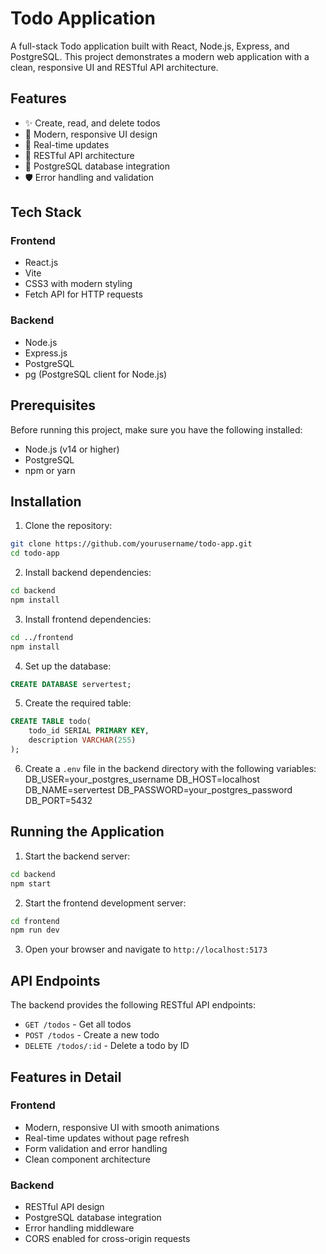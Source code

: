 # Todo Application

A full-stack Todo application built with React, Node.js, Express, and PostgreSQL. This project demonstrates a modern web application with a clean, responsive UI and RESTful API architecture.

## Features

- ✨ Create, read, and delete todos
- 🎨 Modern, responsive UI design
- 🔄 Real-time updates
- 🎯 RESTful API architecture
- 💾 PostgreSQL database integration
- 🛡️ Error handling and validation

## Tech Stack

### Frontend
- React.js
- Vite
- CSS3 with modern styling
- Fetch API for HTTP requests

### Backend
- Node.js
- Express.js
- PostgreSQL
- pg (PostgreSQL client for Node.js)

## Prerequisites

Before running this project, make sure you have the following installed:
- Node.js (v14 or higher)
- PostgreSQL
- npm or yarn

## Installation

1. Clone the repository:
```bash
git clone https://github.com/yourusername/todo-app.git
cd todo-app
```

2. Install backend dependencies:
```bash
cd backend
npm install
```

3. Install frontend dependencies:
```bash
cd ../frontend
npm install
```

4. Set up the database:
```sql
CREATE DATABASE servertest;
```

5. Create the required table:
```sql
CREATE TABLE todo(
    todo_id SERIAL PRIMARY KEY,
    description VARCHAR(255)
);
```

6. Create a `.env` file in the backend directory with the following variables:
DB_USER=your_postgres_username
DB_HOST=localhost
DB_NAME=servertest
DB_PASSWORD=your_postgres_password
DB_PORT=5432


## Running the Application

1. Start the backend server:
```bash
cd backend
npm start
```

2. Start the frontend development server:
```bash
cd frontend
npm run dev
```

3. Open your browser and navigate to `http://localhost:5173`

## API Endpoints

The backend provides the following RESTful API endpoints:

- `GET /todos` - Get all todos
- `POST /todos` - Create a new todo
- `DELETE /todos/:id` - Delete a todo by ID

## Features in Detail

### Frontend
- Modern, responsive UI with smooth animations
- Real-time updates without page refresh
- Form validation and error handling
- Clean component architecture

### Backend
- RESTful API design
- PostgreSQL database integration
- Error handling middleware
- CORS enabled for cross-origin requests

